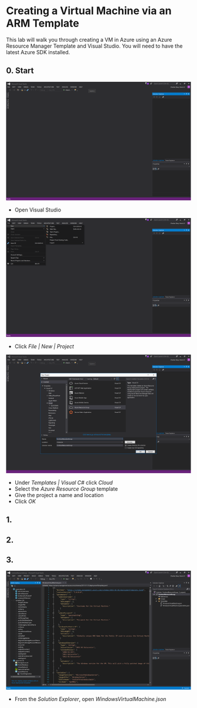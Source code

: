 # Creating a Virtual Machine via an ARM Template

This lab will walk you through creating a VM in Azure using an Azure Resource Manager Template and Visual Studio. You will need to have the latest Azure SDK installed.

## 0. Start

![](media/CreateVM-ARM-01.png)
* Open Visual Studio

![](media/CreateVM-ARM-02.png)
* Click *File | New | Project*

![](media/CreateVM-ARM-03.png)
* Under *Templates | Visual C#* click *Cloud*
* Select the *Azure Resource Group* template
* Give the project a name and location
* Click *OK* 

## 1.

## 2.

## 3.

![](media/CreateVM-ARM-05.png)
* From the *Solution Explorer*, open *WindowsVirtualMachine.json* 
